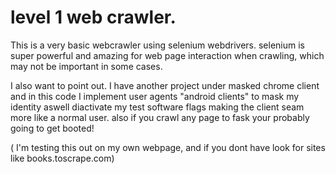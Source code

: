 # level 1 web crawler.

This is a very basic webcrawler using selenium webdrivers. selenium is super
powerful and amazing for web page interaction when crawling, which may not be
important in some cases.

I also want to point out. I have another project under masked chrome client 
and in this code I implement user agents "android clients" to mask my identity
aswell diactivate my test software flags making the client seam more like a 
normal user. also if you crawl any page to fask your probably going to get
booted!

( I'm testing this out on my own webpage, and if you dont have look for sites
like books.toscrape.com)
